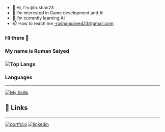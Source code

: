 - 👋 Hi, I’m @rushan23
- 👀 I’m interested in Game development and AI
- 🌱 I’m currently learning AI
- 📫 How to reach me -rushansaiyed23@gmail.com
### Hi there 👋
### My name is Ruman Saiyed
### ![Top Langs](https://github-readme-stats.vercel.app/api/top-langs/?username=rushan23&layout=compact)

### Languages
-------------------------------
[![My Skills](https://skillicons.dev/icons?i=js,html,css,php,python,java,javascript,mysql,vscode,c)](https://skillicons.dev)

## 🔗 Links
--------------
[![portfolio](https://img.shields.io/badge/my_portfolio-000?style=for-the-badge&logo=ko-fi&logoColor=white)](https://ruman2304.github.io/portfolio/website.html)
[![linkedin](https://img.shields.io/badge/linkedin-0A66C2?style=for-the-badge&logo=linkedin&logoColor=white)](https://www.linkedin.com/in/ruman-saiyed-4b4646299/)


